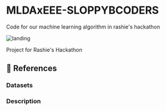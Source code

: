 # MLDAxEEE-SLOPPYBCODERS
Code for our machine learning algorithm in rashie's hackathon


![landing](./team.jpg)

Project for Rashie's Hackathon

<!-- ## 🧠 The Team
| Name              |                     Position                    |GitHub Acount|
|---|:---:|---|
| Minze |        Member      |@|
| David Tey  |    Member     |@|
| Preetish |       Member        |@|
| WeeHUNG |       Member       |@|
| Yonghui |           member|@|
| Harish |       Member        |@| -->


## 📖 References

### Datasets


### Description
